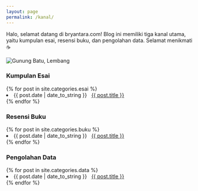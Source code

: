 ```yaml
---
layout: page
permalink: /kanal/
---
```

Halo, selamat datang di bryantara.com! Blog ini memiliki tiga kanal utama, yaitu kumpulan esai, resensi buku, dan pengolahan data. Selamat menikmati ☕

![Gunung Batu, Lembang](https://raw.githubusercontent.com/bryantara/bryantara.github.io/master/images/gunung-batu-lembang.jpg)

<h3>Kumpulan Esai</h3>
{% for post in site.categories.esai %}
 <li><span>{{ post.date | date_to_string }}</span> &nbsp; <a href="{{ post.url }}">{{ post.title }}</a></li>
{% endfor %}

<h3>Resensi Buku</h3>
{% for post in site.categories.buku %}
 <li><span>{{ post.date | date_to_string }}</span> &nbsp; <a href="{{ post.url }}">{{ post.title }}</a></li>
{% endfor %}

<h3>Pengolahan Data</h3>
{% for post in site.categories.data %}
 <li><span>{{ post.date | date_to_string }}</span> &nbsp; <a href="{{ post.url }}">{{ post.title }}</a></li>
{% endfor %}

